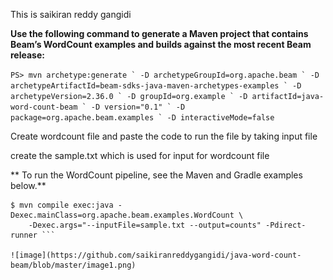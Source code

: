 This is saikiran reddy gangidi

**Use the following command to generate a Maven project that contains Beam’s WordCount examples and builds against the most recent Beam release:**

 ``` PS> mvn archetype:generate `
 -D archetypeGroupId=org.apache.beam `
 -D archetypeArtifactId=beam-sdks-java-maven-archetypes-examples `
 -D archetypeVersion=2.36.0 `
 -D groupId=org.example `
 -D artifactId=java-word-count-beam `
 -D version="0.1" `
 -D package=org.apache.beam.examples `
 -D interactiveMode=false ```
 
 Create wordcount file and paste the code to run the file by taking input file 
 
 create the sample.txt which is used for input for wordcount file
 
 ** To run the WordCount pipeline, see the Maven and Gradle examples below.**
 
 ```
 $ mvn compile exec:java -Dexec.mainClass=org.apache.beam.examples.WordCount \
     -Dexec.args="--inputFile=sample.txt --output=counts" -Pdirect-runner ```

![image](https://github.com/saikiranreddygangidi/java-word-count-beam/blob/master/image1.png)
